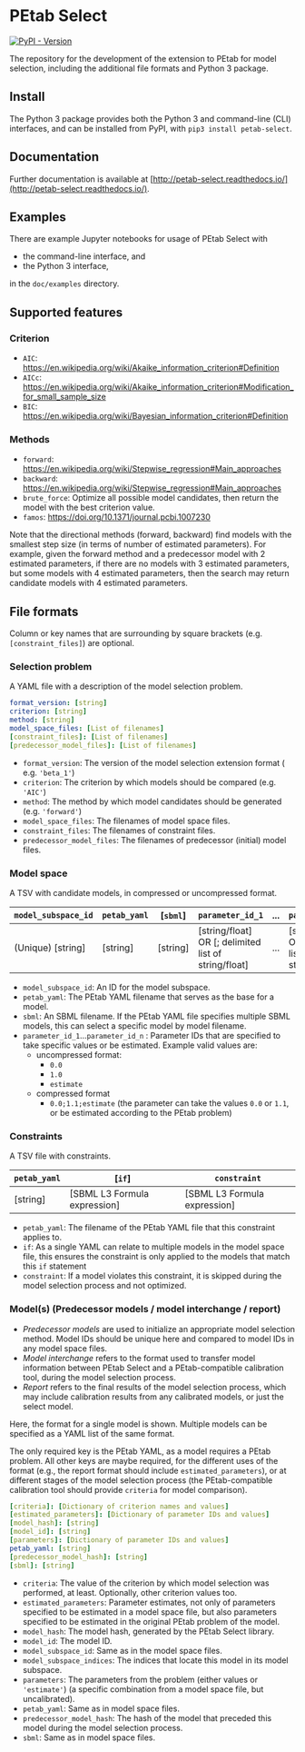 # PEtab Select

[![PyPI - Version](https://img.shields.io/pypi/v/petab-select)](https://pypi.org/project/petab-select/)

The repository for the development of the extension to PEtab for model
selection, including the additional file formats and Python 3 package.

## Install

The Python 3 package provides both the Python 3 and command-line (CLI)
interfaces, and can be installed from PyPI, with `pip3 install petab-select`.

## Documentation

Further documentation is available at
[http://petab-select.readthedocs.io/](http://petab-select.readthedocs.io/).

## Examples

There are example Jupyter notebooks for usage of PEtab Select with

- the command-line interface, and
- the Python 3 interface,

in the `doc/examples` directory.

## Supported features

### Criterion

- `AIC`: https://en.wikipedia.org/wiki/Akaike_information_criterion#Definition
- `AICc`: https://en.wikipedia.org/wiki/Akaike_information_criterion#Modification_for_small_sample_size
- `BIC`: https://en.wikipedia.org/wiki/Bayesian_information_criterion#Definition

### Methods

- `forward`: https://en.wikipedia.org/wiki/Stepwise_regression#Main_approaches
- `backward`: https://en.wikipedia.org/wiki/Stepwise_regression#Main_approaches
- `brute_force`: Optimize all possible model candidates, then return the model
  with the best criterion value.
- `famos`: https://doi.org/10.1371/journal.pcbi.1007230

Note that the directional methods (forward, backward) find models with the
smallest step size (in terms of number of estimated parameters). For example,
given the forward method and a predecessor model with 2 estimated parameters,
if there are no models with 3 estimated parameters, but some models with 4
estimated parameters, then the search may return candidate models with 4
estimated parameters.

## File formats

Column or key names that are surrounding by square brackets
(e.g. `[constraint_files]`) are optional.

### Selection problem

A YAML file with a description of the model selection problem.

```yaml
format_version: [string]
criterion: [string]
method: [string]
model_space_files: [List of filenames]
[constraint_files]: [List of filenames]
[predecessor_model_files]: [List of filenames]
```

- `format_version`: The version of the model selection extension format (
  e.g. `'beta_1'`)
- `criterion`: The criterion by which models should be compared (e.g. `'AIC'`)
- `method`: The method by which model candidates should be generated
  (e.g. `'forward'`)
- `model_space_files`: The filenames of model space files.
- `constraint_files`: The filenames of constraint files.
- `predecessor_model_files`: The filenames of predecessor (initial) model
  files.

### Model space

A TSV with candidate models, in compressed or uncompressed format.

| `model_subspace_id` | `petab_yaml` | [`sbml`] | `parameter_id_1`                                     | ... | `parameter_id_n`                                     |
|---------------------|--------------|----------|------------------------------------------------------|-----|------------------------------------------------------|
| (Unique) [string]   | [string]     | [string] | [string/float] OR [; delimited list of string/float] | ... | [string/float] OR [; delimited list of string/float] |

- `model_subspace_id`: An ID for the model subspace.
- `petab_yaml`: The PEtab YAML filename that serves as the base for a model.
- `sbml`: An SBML filename. If the PEtab YAML file specifies multiple SBML
  models, this can select a specific model by model filename.
- `parameter_id_1`...`parameter_id_n` : Parameter IDs that are specified to
  take specific values or be estimated. Example valid values are:
    - uncompressed format:
        - `0.0`
        - `1.0`
        - `estimate`
    - compressed format
        - `0.0;1.1;estimate` (the parameter can take the values `0.0` or `1.1`,
          or be estimated according to the PEtab problem)

### Constraints

A TSV file with constraints.

| `petab_yaml` | [`if`]                       | `constraint`                 |
|--------------|------------------------------|------------------------------|
| [string]     | [SBML L3 Formula expression] | [SBML L3 Formula expression] |

- `petab_yaml`: The filename of the PEtab YAML file that this constraint
  applies to.
- `if`: As a single YAML can relate to multiple models in the model space file,
  this ensures the constraint is only applied to the models that match
  this `if` statement
- `constraint`: If a model violates this constraint, it is skipped during the
  model selection process and not optimized.

### Model(s) (Predecessor models / model interchange / report)

- *Predecessor models* are used to initialize an appropriate model selection
  method. Model IDs should be unique here and compared to model IDs in any
  model space files.
- *Model interchange* refers to the format used to transfer model information
  between PEtab Select and a PEtab-compatible calibration tool, during the
  model selection process.
- *Report* refers to the final results of the model selection process, which may
  include calibration results from any calibrated models, or just the select
  model.

Here, the format for a single model is shown. Multiple models can be specified
as a YAML list of the same format.

The only required key is the PEtab YAML, as a model requires a PEtab problem.
All other keys are maybe required, for the different uses of the format (e.g.,
the report format should include `estimated_parameters`), or at different
stages of the model selection process (the PEtab-compatible calibration tool
should provide `criteria` for model comparison).

```yaml
[criteria]: [Dictionary of criterion names and values]
[estimated_parameters]: [Dictionary of parameter IDs and values]
[model_hash]: [string]
[model_id]: [string]
[parameters]: [Dictionary of parameter IDs and values]
petab_yaml: [string]
[predecessor_model_hash]: [string]
[sbml]: [string]
```

- `criteria`: The value of the criterion by which model selection was
  performed, at least. Optionally, other criterion values too.
- `estimated_parameters`: Parameter estimates, not only of parameters specified
  to be estimated in a model space file, but also parameters specified to be
  estimated in the original PEtab problem of the model.
- `model_hash`: The model hash, generated by the PEtab Select library.
- `model_id`: The model ID.
- `model_subspace_id`: Same as in the model space files.
- `model_subspace_indices`: The indices that locate this model in its model
  subspace.
- `parameters`: The parameters from the problem (either values
  or `'estimate'`) (a specific combination from a model space file, but
  uncalibrated).
- `petab_yaml`: Same as in model space files.
- `predecessor_model_hash`: The hash of the model that preceded this model
  during the model selection process.
- `sbml`: Same as in model space files.
